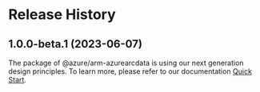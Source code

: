 # Release History
    
## 1.0.0-beta.1 (2023-06-07)

The package of @azure/arm-azurearcdata is using our next generation design principles. To learn more, please refer to our documentation [Quick Start](https://aka.ms/js-track2-quickstart).
